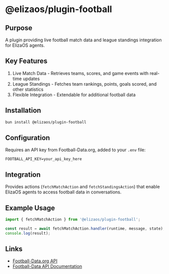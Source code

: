 # @elizaos/plugin-football

## Purpose

A plugin providing live football match data and league standings integration for ElizaOS agents.

## Key Features

1. Live Match Data - Retrieves teams, scores, and game events with real-time updates
2. League Standings - Fetches team rankings, points, goals scored, and other statistics
3. Flexible Integration - Extendable for additional football data

## Installation

```bash
bun install @elizaos/plugin-football
```

## Configuration

Requires an API key from Football-Data.org, added to your `.env` file:

```env
FOOTBALL_API_KEY=your_api_key_here
```

## Integration

Provides actions (`fetchMatchAction` and `fetchStandingsAction`) that enable ElizaOS agents to access football data in conversations.

## Example Usage

```javascript
import { fetchMatchAction } from '@elizaos/plugin-football';

const result = await fetchMatchAction.handler(runtime, message, state);
console.log(result);
```

## Links

- [Football-Data.org API](https://www.football-data.org/)
- [Football-Data API Documentation](https://www.football-data.org/documentation/quickstart)
